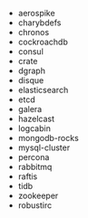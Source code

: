 - aerospike
- charybdefs
- chronos
- cockroachdb
- consul
- crate
- dgraph
- disque
- elasticsearch
- etcd
- galera
- hazelcast
- logcabin
- mongodb-rocks
- mysql-cluster
- percona
- rabbitmq
- raftis
- tidb
- zookeeper
- robustirc
